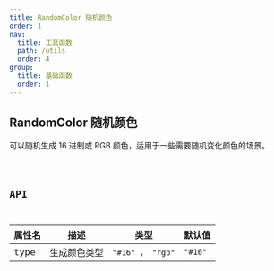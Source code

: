 ```yaml
---
title: RandomColor 随机颜色
order: 1
nav:
  title: 工具函数
  path: /utils
  order: 4
group:
  title: 基础函数
  order: 1
---
```


## RandomColor 随机颜色

可以随机生成 16 进制或 RGB 颜色，适用于一些需要随机变化颜色的场景。

<code src="./demos/index1.tsx" />

## API

| 属性名 | 描述         | 类型             | 默认值  |
| ------ | ------------ | ---------------- | ------- |
| type   | 生成颜色类型 | `"#16" ， "rgb"` | `"#16"` |
